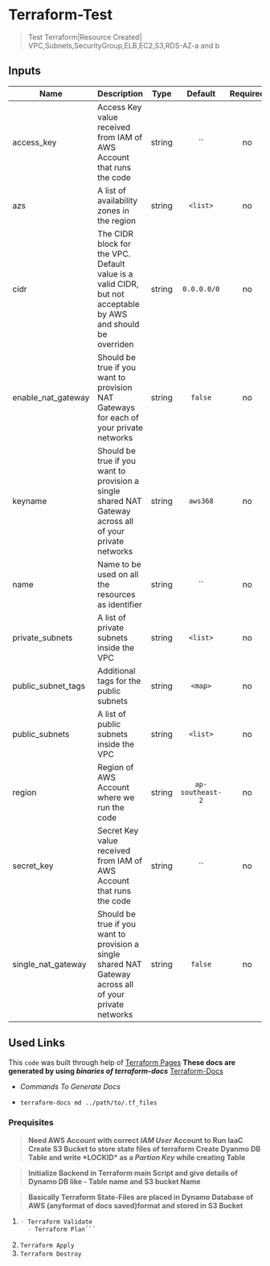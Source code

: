 # Terraform-Test
>Test Terraform|Resource Created| VPC,Subnets,SecurityGroup,ELB,EC2,S3,RDS-AZ-a and b


## Inputs

| Name | Description | Type | Default | Required |
|------|-------------|:----:|:-----:|:-----:|
| access_key | Access Key value received from IAM of AWS Account that runs the code | string | `` | no |
| azs | A list of availability zones in the region | string | `<list>` | no |
| cidr | The CIDR block for the VPC. Default value is a valid CIDR, but not acceptable by AWS and should be overriden | string | `0.0.0.0/0` | no |
| enable_nat_gateway | Should be true if you want to provision NAT Gateways for each of your private networks | string | `false` | no |
| keyname | Should be true if you want to provision a single shared NAT Gateway across all of your private networks | string | `aws368` | no |
| name | Name to be used on all the resources as identifier | string | `` | no |
| private_subnets | A list of private subnets inside the VPC | string | `<list>` | no |
| public_subnet_tags | Additional tags for the public subnets | string | `<map>` | no |
| public_subnets | A list of public subnets inside the VPC | string | `<list>` | no |
| region | Region of AWS Account where we run the code | string | `ap-southeast-2` | no |
| secret_key | Secret Key value received from IAM of AWS Account that runs the code | string | `` | no |
| single_nat_gateway | Should be true if you want to provision a single shared NAT Gateway across all of your private networks | string | `false` | no |

## Used Links
This `code` was built through help of [Terraform Pages](https://www.terraform.io/docs/providers/aws/index.html)
**These docs are generated by using _binaries of terraform-docs_**
[Terraform-Docs](https://github.com/segmentio/terraform-docs/releases)
   - *Commands To Generate Docs*
   - ```
     terraform-docs md ../path/to/.tf_files
     ```
   

### Prequisites
> **Need AWS Account with correct _IAM User_ Account to Run IaaC**
> **Create S3 Bucket to store state files of terraform**
> **Create Dyanmo DB Table and write \*LOCKID\* as a _Partion Key_ while creating Table**

> **Initialize Backend in Terraform main Script and give details of Dynamo DB like - Table name and S3 bucket Name**

> **Basically Terraform State-Files are placed in Dynamo Database of AWS (anyformat of docs saved)format and stored in S3 Bucket**


1. ```Terraform Init
   - Terraform Validate
     - Terraform Plan```
2. ```Terraform Apply```
3. ```Terraform Destroy```

         
